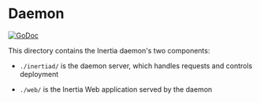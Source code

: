 # Daemon

[![GoDoc](https://godoc.org/github.com/golang/gddo?status.svg)](https://godoc.org/github.com/ubclaunchpad/inertiad/daemon/)

This directory contains the Inertia daemon's two components:

- `./inertiad/` is the daemon server, which handles requests and controls deployment

- `./web/` is the Inertia Web application served by the daemon
